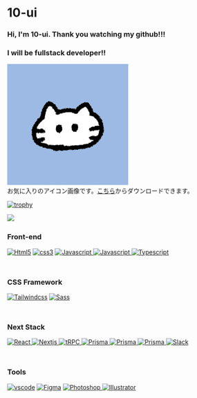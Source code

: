 # 10-ui

### Hi, I'm 10-ui. Thank you watching my github!!!

### I will be fullstack developer!!

![アイコン画像](prof_cat.png)  
お気に入りのアイコン画像です。[こちら](https://hiyokoyarou.com/icon-cat/)からダウンロードできます。

[![trophy](https://github-profile-trophy.vercel.app/?username=10-ui)](https://github.com/ryo-ma/github-profile-trophy)

[![](http://github-profile-summary-cards.vercel.app/api/cards/profile-details?username=10-ui&theme=dracula)](https://github.com/vn7n24fzkq/github-profile-summary-cards)

 <div class="container">
      <section class="group">
        <h3>Front-end</h3>
        <div class="images" style="height: 45px">
          <a
            href="https://html.spec.whatwg.org/"
            target="_blank"
            rel="noopener noreferrer"
            ><img
              src="https://skillicons.dev/icons?i=html"
              alt="Html5"
              width="45"
              height="45"
          /></a>
          <a
            href="https://developer.mozilla.org/ja/docs/Web/CSS/Reference"
            target="_blank"
            rel="noopener noreferrer"
            ><img
              src="https://skillicons.dev/icons?i=css"
              alt="css3"
              width="45"
              height="45"
          /></a>
          <a
            href="https://jquery.com/"
            target="_blank"
            rel="noopener noreferrer"
            ><img
              src="https://skillicons.dev/icons?i=jquery"
              alt="Javascript"
              width="45"
              height="45" />
          </a>
          <a
            href="https://developer.mozilla.org/ja/docs/Web/JavaScript"
            target="_blank"
            rel="noopener noreferrer"
            ><img
              src="https://skillicons.dev/icons?i=js"
              alt="Javascript"
              width="45"
              height="45" />
          </a>
          <a
            href="https://www.typescriptlang.org/"
            target="_blank"
            rel="noopener noreferrer"
            ><img
              src="https://skillicons.dev/icons?i=ts"
              alt="Typescript"
              width="45"
              height="45" />
          </a>
        </div>
      </section>
      <section class="group">
        <h3>CSS Framework</h3>
        <div class="images" style="height: 45px">
          <a
            href="https://tailwindcss.com/"
            target="_blank"
            rel="noopener noreferrer"
            ><img
              src="https://skillicons.dev/icons?i=tailwind"
              alt="Tailwindcss"
              width="45"
              height="45"
          /></a>
          <a
            href="https://sass-lang.com/"
            target="_blank"
            rel="noopener noreferrer"
            ><img
              src="https://skillicons.dev/icons?i=sass"
              alt="Sass"
              width="45"
              height="45"
          /></a>
        </div>
      </section>
      <section class="group">
        <h3>Next Stack</h3>
        <div class="images" style="height: 45px">
          <a
            href="https://react.dev/"
            target="_blank"
            rel="noopener noreferrer"
            ><img
              src="https://skillicons.dev/icons?i=react"
              alt="React"
              width="45"
              height="45" />
          </a>
          <a
            href="https://nextjs.org/"
            target="_blank"
            rel="noopener noreferrer"
            ><img
              src="https://skillicons.dev/icons?i=nextjs"
              alt="Nextjs"
              width="45"
              height="45" />
          </a>
          <a
            href="https://trpc.io/"
            target="_blank"
            rel="noopener noreferrer"
            ><img
              src="https://trpc.io/img/logo.svg"
              alt="tRPC"
              width="45"
              height="45" />
          </a>
          <a
            href="https://www.prisma.io"
            target="_blank"
            rel="noopener noreferrer"
            ><img
              src="https://skillicons.dev/icons?i=prisma"
              alt="Prisma"
              width="45"
              height="45" />
          </a>
          <a
            href="https://supabase.com/"
            target="_blank"
            rel="noopener noreferrer"
            ><img
              src="https://skillicons.dev/icons?i=supabase"
              alt="Prisma"
              width="45"
              height="45" />
          </a>
          <a
            href="hhttps://vercel.com/"
            target="_blank"
            rel="noopener noreferrer"
            ><img
              src="https://skillicons.dev/icons?i=vercel"
              alt="Prisma"
              width="45"
              height="45" />
          </a>
          <a
            href="https://ja.vitejs.dev/"
            target="_blank"
            rel="noopener noreferrer"
            ><img
              src="https://skillicons.dev/icons?i=vite"
              alt="Slack"
              width="45"
              height="45" />
          </a>
        </div>
      </section>
      <section class="group">
        <h3>Tools</h3>
        <div class="images" style="height: 45px">
          <a
            href="https://code.visualstudio.com/"
            target="_blank"
            rel="noopener noreferrer"
            ><img
              src="https://skillicons.dev/icons?i=vscode"
              alt="vscode"
              width="45"
              height="45"
          /></a>
          <a
            href="https://www.figma.com/ja/"
            target="_blank"
            rel="noopener noreferrer"
            ><img
              src="https://skillicons.dev/icons?i=figma"
              alt="Figma"
              width="45"
              height="45"
          /></a>
          <a
            href="https://www.adobe.com/jp/products/photoshop.html"
            target="_blank"
            rel="noopener noreferrer"
            ><img
              src="https://skillicons.dev/icons?i=photoshop"
              alt="Photoshop"
              width="45"
              height="45" />
          </a>
          <a
            href="https://www.adobe.com/jp/products/illustrator.html"
            target="_blank"
            rel="noopener noreferrer"
            ><img
              src="https://skillicons.dev/icons?i=illustrator"
              alt="Illustrator"
              width="45"
              height="45" />
          </a>
        </div>
      </section>
    </div>

